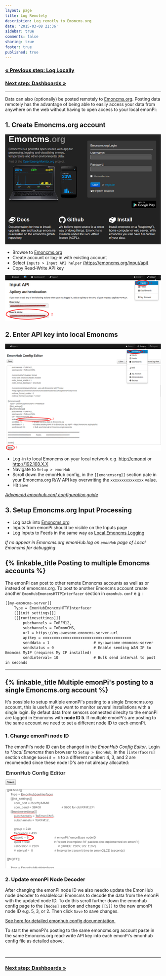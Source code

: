 ```yaml
---
layout: page
title: Log Remotely
description: Log remotly to Emoncms.org
date: '2015-03-08 21:36'
sidebar: true
comments: false
sharing: true
footer: true
published: true
---
```


### [&laquo; Previous step: Log Locally](/setup/local/)

### [Next step: Dashboards &raquo;](/setup/dashboards/)

***

Data can also (optionally) be posted remotely to [Emoncms.org](https://emoncms.org). Posting data remotely has the advantage of being able to easily access your data from anywhere on the web without having to open access to your local emonPi:

## 1. Create Emoncms.org account

![remote log1](/images/setup/remote-log0.png)

- Browse to [Emoncms.org](https://emoncms.org)
- Create account or log-in with existing account
- Select `Inputs > Input API helper` [(https://emoncms.org/input/api)](https://emoncms.org/input/api)
- Copy Read-Write API key


![remote log1](/images/setup/remote-log01.png)

## 2. Enter API key into local Emoncms

![remote log1](/images/setup/remote-log1.png)

- Log-in to local Emoncms on your local network e.g. [http://emonpi](http://emonpi) or http://192.168.X.X
- Navigate to `Setup > emonHub`
- Scroll down the emonHub config, in the `[[emoncmsorg]]` section pate in your Emoncms.org R/W API key overwriting the `xxxxxxxxxxxxxxx` value.
- Hit `Save`

[*Advanced emonhub.conf configuration guide*](https://github.com/openenergymonitor/emonhub/blob/emon-pi/configuration.md)

## 3. Setup Emoncms.org Input Processing

- Log back into [Emoncms.org](https://emoncms.org)
- Inputs from emonPi should be visible on the Inputs page
- Log Inputs to Feeds in the same way as [Local Emoncms Logging](/setup/local)

*If no appear in Emoncms.org emonHub.log on `emonHub` page of Local Emoncms for debugging*


## {% linkable_title Posting to multiple Emoncms accounts %}

The emonPi can post to other remote Emoncms accounts as well as or instead of emoncms.org. To post to another Emoncms account create another `EmonHubEmoncmsHTTPInterfacer` section in `emonhub.conf` e.g :

```
[[my-emoncms-server]]
    Type = EmonHubEmoncmsHTTPInterfacer
    [[[init_settings]]]
    [[[runtimesettings]]]
        pubchannels = ToRFM12,
        subchannels = ToEmonCMS,
        url = https://my-awesome-emoncms-server-url
        apikey = xxxxxxxxxxxxxxxxxxxxxxxxxxxxxxxxxxxxxxxx
        senddata = 1                    # my-awesome-emoncms-server
        sendstatus = 0                  # Enable sending WAN IP to Emoncms MyIP (requires My IP installed)
        sendinterval= 10                # Bulk send interval to post in seconds
```


***


## {% linkable_title Multiple emonPi's posting to a single Emoncms.org account %}

It's possible to setup multiple emonPi's posting to a single Emoncms.org account, this is useful if you want to monitor several installations with a single login. By defaut data from sensors connected direclty to the emonPi are tagged in Emoncms with **node ID 5**. If multiple emonPi's are posting to the same account we need to set a different node ID to each emonPi.

### 1. Change emonPi node ID

The emonPi's node ID can be changed in the *EmonHub Config Editor*. Login to **local Emoncms* then browser to `Setup > EmonHub`, in the `[interfacers]` section change `baseid = 5` to a different number: 4, 3, and 2 are recomended since these node ID's are not already allocated:

![remote log1](/images/setup/emonpi-nodeid-decoder.png)

### 2. Update emonPi Node Decoder

After changing the emonPi node ID we also needto update the EmonHub node decoder to enablelocal Emoncms to decode the data from the emonPi with the updated node ID. To do this scroll further down the emonhub config page to the `[Nodes]` section and change `[[5]]` to the new emonPi node ID e.g. 5, 3, or 2. Then click `Save` to save changes.

[See here for detailed emonhub config documentation.](https://github.com/openenergymonitor/emonhub/blob/emon-pi/configuration.md)

To start the emonPi's posting to the same emoncms.org account paste in the same Emoncms.org read-write API key into each emonPi's emonhub config file as detailed above.

<br>

***

### [Next step: Dashboards &raquo;](/setup/dashboards/)
